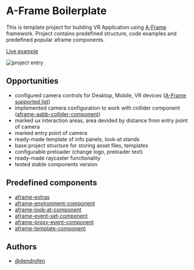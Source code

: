 # A-Frame Boilerplate

This is template project for building VR Application using [A-Frame](https://aframe.io/) framework. Project contains predefined structure, code examples and predefined popular aframe components.

[Live example](https://demo.inplayo.com/aframe/boilerplate/)

![project entry](https://dendrofen.github.io/inplayo/media/aframe-boilerplate.png)


## Opportunities

- configured camera controls for Desktop, Mobile, VR devices ([A-Frame supported list](https://aframe.io/docs/1.3.0/introduction/vr-headsets-and-webxr-browsers.html))
- implemented camera configuration to work with collider component ([aframe-aabb-collider-component](https://www.npmjs.com/package/aframe-aabb-collider-component))
- marked ux interaction areas, area devided by distance from entry point of camera
- marked entry point of camera
- ready-made template of info panels, look-at stands
- base project structure for storing asset files, templates
- configurable preloader (change logo, preloader text)
- ready-made raycaster functionality
- tested stable components version


## Predefined components

- [aframe-extras](https://github.com/n5ro/aframe-extras)
- [aframe-environment-component](https://github.com/supermedium/aframe-environment-component)
- [aframe-look-at-component](https://www.npmjs.com/package/aframe-look-at-component)
- [aframe-event-set-component](https://www.npmjs.com/package/aframe-event-set-component)
- [aframe-proxy-event-component](https://www.npmjs.com/package/aframe-proxy-event-component)
- [aframe-template-component](https://www.npmjs.com/package/aframe-template-component)


## Authors

- [@dendrofen](https://www.github.com/dendrofen)

